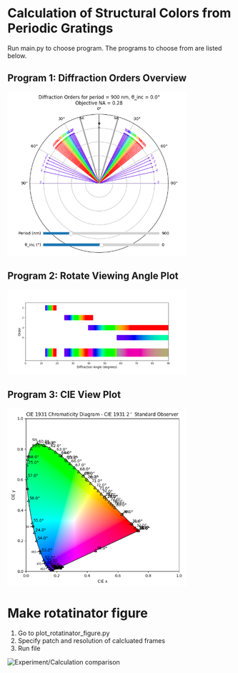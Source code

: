 # Calculation of Structural Colors from Periodic Gratings

Run main.py to choose program. The programs to choose from are listed below.  

## Program 1: Diffraction Orders Overview
<img src="images/diff_order_overview.png" alt="Example Image 1" width="400"/>

## Program 2: Rotate Viewing Angle Plot
<img src="images/rotatinator_view.png" alt="Example Image 2" width="400"/>

## Program 3: CIE View Plot
<img src="images/cie_overview.png" alt="Example Image 3" width="400"/>

# Make rotatinator figure
1. Go to plot_rotatinator_figure.py
2. Specify patch and resolution of calcluated frames
3. Run file

<img src="image/rotatinator_figure.png" alt="Experiment/Calculation comparison" width="400"/>
